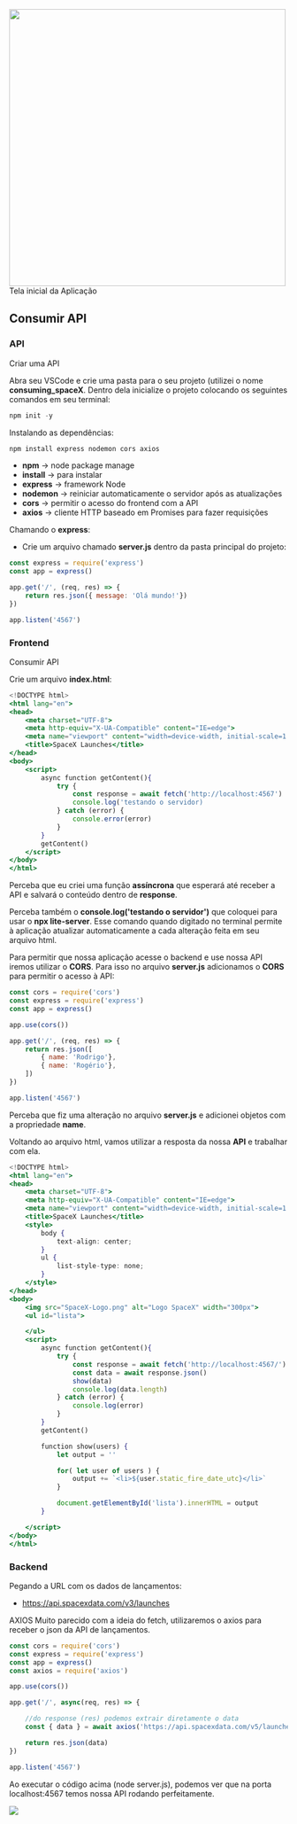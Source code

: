<img src="imagem_inicial_app.png" width="500px">
Tela inicial da Aplicação

## Consumir API

### API

Criar uma API

Abra seu VSCode e crie uma pasta para o seu projeto (utilizei o nome **consuming_spaceX**. Dentro dela inicialize o projeto colocando os seguintes comandos em seu terminal: 

```jsx
npm init -y
```

Instalando as dependências:

```jsx
npm install express nodemon cors axios
```

- **npm** → node package manage
- **install** → para instalar
- **express** → framework Node
- **nodemon** → reiniciar automaticamente o servidor após as atualizações
- **cors** → permitir o acesso do frontend com a API
- **axios** → cliente HTTP baseado em Promises para fazer requisições

Chamando o **express**:

- Crie um arquivo chamado **server.js** dentro da pasta principal do projeto:

```jsx
const express = require('express')
const app = express()

app.get('/', (req, res) => {
	return res.json({ message: 'Olá mundo!'})
})

app.listen('4567')
```

### Frontend

Consumir API

Crie um arquivo **index.html**:

```jsx
<!DOCTYPE html>
<html lang="en">
<head>
	<meta charset="UTF-8">
	<meta http-equiv="X-UA-Compatible" content="IE=edge">
	<meta name="viewport" content="width=device-width, initial-scale=1.0">
	<title>SpaceX Launches</title>
</head>
<body>
	<script>
		async function getContent(){
			try {
				const response = await fetch('http://localhost:4567')
				console.log('testando o servidor)
			} catch (error) {
				console.error(error)
			}
		}
		getContent()
	</script>
</body>
</html>
```

Perceba que eu criei uma função **assíncrona** que esperará até receber a API e salvará o conteúdo dentro de **response**.

Perceba também o **console.log('testando o servidor')** que coloquei para usar o **npx lite-server**. Esse comando quando digitado no terminal permite à aplicação atualizar automaticamente a cada alteração feita em seu arquivo html.

Para permitir que nossa aplicação acesse o backend e use nossa API iremos utilizar o **CORS**. Para isso no arquivo **server.js** adicionamos o **CORS** para permitir o acesso à API:

```jsx
const cors = require('cors')
const express = require('express')
const app = express()

app.use(cors())

app.get('/', (req, res) => {
	return res.json([
		{ name: 'Rodrigo'},
		{ name: 'Rogério'},
	])
})

app.listen('4567')
```

Perceba que fiz uma alteração no arquivo **server.js** e adicionei objetos com a propriedade **name**. 

Voltando ao arquivo html, vamos utilizar a resposta da nossa **API** e trabalhar com ela.

```jsx
<!DOCTYPE html>
<html lang="en">
<head>
	<meta charset="UTF-8">
	<meta http-equiv="X-UA-Compatible" content="IE=edge">
	<meta name="viewport" content="width=device-width, initial-scale=1.0">
	<title>SpaceX Launches</title>
	<style>
		body {
			text-align: center;
		}
		ul {
			list-style-type: none;
		}
	</style>
</head>
<body>
	<img src="SpaceX-Logo.png" alt="Logo SpaceX" width="300px">
	<ul id="lista">

	</ul>
	<script>
		async function getContent(){
			try {
				const response = await fetch('http://localhost:4567/')
				const data = await response.json()
				show(data)
				console.log(data.length)
			} catch (error) {
				console.log(error)
			}
		}
		getContent()

		function show(users) {
			let output = ''

			for( let user of users ) {
				output += `<li>${user.static_fire_date_utc}</li>`
			}

			document.getElementById('lista').innerHTML = output
		}

	</script>
</body>
</html>

```

### Backend
Pegando a URL com os dados de lançamentos: 
* https://api.spacexdata.com/v3/launches

AXIOS
Muito parecido com a ideia do fetch, utilizaremos o axios para receber o json da API de lançamentos.

```jsx
const cors = require('cors')
const express = require('express')
const app = express()
const axios = require('axios')

app.use(cors())

app.get('/', async(req, res) => {

	//do response (res) podemos extrair diretamente o data
	const { data } = await axios('https://api.spacexdata.com/v5/launches')

	return res.json(data)
})

app.listen('4567')
```
Ao executar o código acima (node server.js), podemos ver que na porta localhost:4567 temos nossa API rodando perfeitamente.

<img src="spacex.png">

